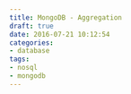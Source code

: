 ```yaml
---
title: MongoDB - Aggregation
draft: true
date: 2016-07-21 10:12:54
categories:
- database
tags:
- nosql
- mongodb
---
```

